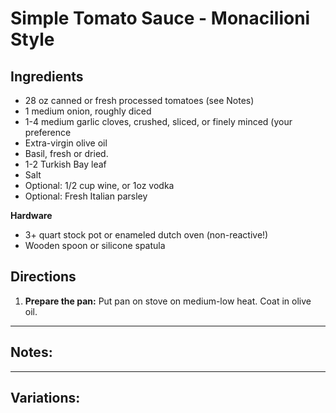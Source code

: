 # Simple Tomato Sauce - Monacilioni Style

## Ingredients
- 28 oz canned or fresh processed tomatoes (see Notes)
- 1 medium onion, roughly diced
- 1-4 medium garlic cloves, crushed, sliced, or finely minced (your preference
- Extra-virgin olive oil
- Basil, fresh or dried.
- 1-2 Turkish Bay leaf
- Salt
- Optional: 1/2 cup wine, or 1oz vodka
- Optional: Fresh Italian parsley

**Hardware**
- 3+ quart stock pot or enameled dutch oven (non-reactive!)
- Wooden spoon or silicone spatula

## Directions
1. **Prepare the pan:** Put pan on stove on medium-low heat. Coat in olive oil.

* * *

## Notes:

* * *

## Variations:


